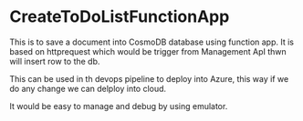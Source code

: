 # CreateToDoListFunctionApp

This is to save a document into CosmoDB database using function app. 
It is based on httprequest which would be trigger from Management ApI thwn will insert row to the db.

This can be used in th devops pipeline to deploy into Azure, this way if we do any change we can delploy into cloud.

It would be easy to manage and debug by using emulator.

